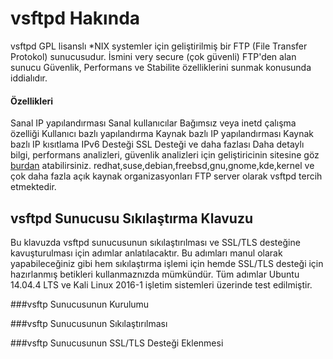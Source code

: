 # vsftpd Hakında
vsftpd GPL lisanslı *NIX systemler için geliştirilmiş bir FTP (File Transfer Protokol) sunucusudur. İsmini very secure (çok güvenli) FTP'den alan sunucu Güvenlik, Performans ve Stabilite özelliklerini sunmak konusunda iddialıdır. 
  #### Özellikleri
  Sanal IP yapılandırması
  Sanal kullanıcılar
  Bağımsız veya inetd çalışma özelliği
  Kullanıcı bazlı yapılandırma
  Kaynak bazlı IP yapılandırması
  Kaynak bazlı IP kısıtlama
  IPv6 Desteği
  SSL Desteği
  ve daha fazlası
  Daha detaylı bilgi, performans analizleri, güvenlik analizleri için geliştiricinin sitesine göz [burdan](https://security.appspot.com/vsftpd.html) atabilirsiniz.
  redhat,suse,debian,freebsd,gnu,gnome,kde,kernel ve çok daha fazla açık kaynak organizasyonları FTP server olarak vsftpd tercih etmektedir.

## vsftpd Sunucusu Sıkılaştırma Klavuzu
Bu klavuzda vsftpd sunucusunun sıkılaştırılması ve SSL/TLS desteğine kavuşturulması için adımlar anlatılacaktır. Bu adımları manul olarak yapabileceğiniz gibi hem sıkılaştırma işlemi için hemde SSL/TLS desteği için hazırlanmış betikleri kullanmaznızda mümkündür. Tüm adımlar Ubuntu 14.04.4 LTS ve Kali Linux 2016-1 işletim sistemleri üzerinde test edilmiştir.

###vsftp Sunucusunun Kurulumu

###vsftp Sunucusunun Sıkılaştırılması

###vsftp Sunucusunun SSL/TLS Desteği Eklenmesi
